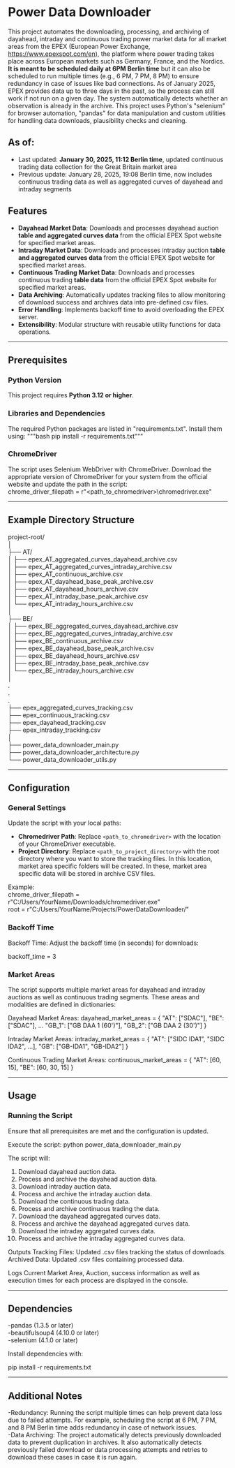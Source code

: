 # Power Data Downloader

This project automates the downloading, processing, and archiving of dayahead, intraday and continuous trading power market data for all market areas from the EPEX (European Power Exchange, https://www.epexspot.com/en), the platform where power trading takes place across European markets such as Germany, France, and the Nordics. **It is meant to be scheduled daily at 6PM Berlin time** but it can also be scheduled to run multiple times (e.g., 6 PM, 7 PM, 8 PM) to ensure redundancy in case of issues like bad connections. As of January 2025, EPEX provides data up to three days in the past, so the process can still work if not run on a given day. The system automatically detects whether an observation is already in the archive. This project uses Python's "selenium" for browser automation, "pandas" for data manipulation and custom utilities for handling data downloads, plausibility checks and cleaning.

## As of:

- Last updated: **January 30, 2025, 11:12 Berlin time**, updated continuous trading data collection for the Great Britain market area  
- Previous update: January 28, 2025, 19:08 Berlin time, now includes continuous trading data as well as aggregated curves of dayahead and intraday segments

## Features

- **Dayahead Market Data**: Downloads and processes dayahead auction **table and aggregated curves data** from the official EPEX Spot website for specified market areas.
- **Intraday Market Data**: Downloads and processes intraday auction **table and aggregated curves data** from the official EPEX Spot website for specified market areas.
- **Continuous Trading Market Data**: Downloads and processes continuous trading **table data** from the official EPEX Spot website for specified market areas.
- **Data Archiving**: Automatically updates tracking files to allow monitoring of download success and archives data into pre-defined csv files.
- **Error Handling**: Implements backoff time to avoid overloading the EPEX server.
- **Extensibility**: Modular structure with reusable utility functions for data operations.

---

## Prerequisites

### Python Version
This project requires **Python 3.12 or higher**.

### Libraries and Dependencies
The required Python packages are listed in "requirements.txt". Install them using: """bash pip install -r requirements.txt"""

### ChromeDriver
The script uses Selenium WebDriver with ChromeDriver. Download the appropriate version of ChromeDriver for your system from the official website and update the path in the script:  
chrome_driver_filepath = r"<path_to_chromedriver>\chromedriver.exe"

---

## Example Directory Structure
project-root/  
│  
├── AT/  
│   ├── epex_AT_aggregated_curves_dayahead_archive.csv  
│   ├── epex_AT_aggregated_curves_intraday_archive.csv  
│   ├── epex_AT_continuous_archive.csv  
│   ├── epex_AT_dayahead_base_peak_archive.csv  
│   ├── epex_AT_dayahead_hours_archive.csv  
│   ├── epex_AT_intraday_base_peak_archive.csv  
│   └── epex_AT_intraday_hours_archive.csv  
│  
├── BE/  
│   ├── epex_BE_aggregated_curves_dayahead_archive.csv  
│   ├── epex_BE_aggregated_curves_intraday_archive.csv  
│   ├── epex_BE_continuous_archive.csv  
│   ├── epex_BE_dayahead_base_peak_archive.csv  
│   ├── epex_BE_dayahead_hours_archive.csv  
│   ├── epex_BE_intraday_base_peak_archive.csv  
│   └── epex_BE_intraday_hours_archive.csv  
│  
.  
.  
.  
├── epex_aggregated_curves_tracking.csv  
├── epex_continuous_tracking.csv  
├── epex_dayahead_tracking.csv  
├── epex_intraday_tracking.csv  
│  
├── power_data_downloader_main.py  
├── power_data_downloader_architecture.py  
└── power_data_downloader_utils.py  

---

## Configuration

### General Settings

Update the script with your local paths:

- **Chromedriver Path**: Replace `<path_to_chromedriver>` with the location of your ChromeDriver executable.
- **Project Directory**: Replace `<path_to_project_directory>` with the root directory where you want to store the tracking files. In this location, market area specific folders will be created. In these, market area specific data will be stored in archive CSV files.

Example:  
chrome_driver_filepath = r"C:/Users/YourName/Downloads/chromedriver.exe"  
root = r"C:/Users/YourName/Projects/PowerDataDownloader/"

### Backoff Time
Backoff Time: Adjust the backoff time (in seconds) for downloads:

backoff_time = 3

### Market Areas
The script supports multiple market areas for dayahead and intraday auctions as well as continuous trading segments. These areas and modalities are defined in dictionaries:

Dayahead Market Areas:
dayahead_market_areas = {
    "AT": ["SDAC"], "BE": ["SDAC"], ... "GB_1": ["GB DAA 1 (60')"], "GB_2": ["GB DAA 2 (30')"]
}

Intraday Market Areas:
intraday_market_areas = {
    "AT": ["SIDC IDA1", "SIDC IDA2", ...], "GB": ["GB-IDA1", "GB-IDA2"]
}

Continuous Trading Market Areas:
continuous_market_areas = {
    "AT": [60, 15], "BE": [60, 30, 15]
}

---

## Usage

### Running the Script

Ensure that all prerequisites are met and the configuration is updated.

Execute the script:
python power_data_downloader_main.py

The script will:
1. Download dayahead auction data.
2. Process and archive the dayahead auction data.
3. Download intraday auction data.
4. Process and archive the intraday auction data.
5. Download the continuous trading data.
6. Process and archive continuous trading the data.
7. Download the dayahead aggregated curves data.
8. Process and archive the dayahead aggregated curves data.
9. Download the intraday aggregated curves data.
10. Process and archive the intraday aggregated curves data.

Outputs
Tracking Files: Updated .csv files tracking the status of downloads.
Archived Data: Updated .csv files containing processed data.

Logs
Current Market Area, Auction, success information as well as execution times for each process are displayed in the console.

---

## Dependencies

-pandas (1.3.5 or later)  
-beautifulsoup4 (4.10.0 or later)  
-selenium (4.1.0 or later)  

Install dependencies with:

pip install -r requirements.txt

---

## Additional Notes

-Redundancy: Running the script multiple times can help prevent data loss due to failed attempts. For example, scheduling the script at 6 PM, 7 PM, and 8 PM Berlin time adds redundancy in case of network issues.  
-Data Archiving: The project automatically detects previously downloaded data to prevent duplication in archives. It also automatically detects previously failed download or data processing attempts and retries to download these cases in case it is run again. 